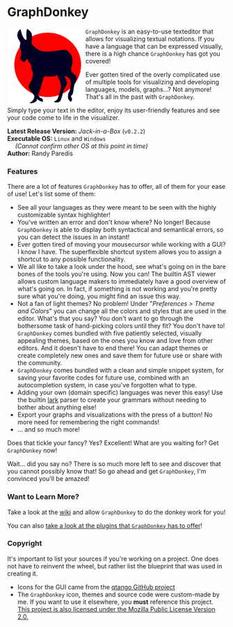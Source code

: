 # GraphDonkey

<img align="left" width="180" height="180" src="vendor/icons/graphdonkey.svg">

`GraphDonkey` is an easy-to-use texteditor that allows for visualizing textual
notations. If you have a language that can be expressed visually, there is a high
chance `GraphDonkey` has got you covered!

Ever gotten tired of the overly complicated use of multiple tools for visualizing
and developing languages, models, graphs...? Not anymore! That's all in the past
with `GraphDonkey`.

Simply type your text in the editor, enjoy its user-friendly features and see your
code come to life in the visualizer.

**Latest Release Version:** _Jack-in-a-Box_ (`v0.2.2`)<br/>
**Executable OS:** `Linux` and `Windows`<br>
&emsp; _(Cannot confirm other OS at this point in time)_<br>
**Author:** Randy Paredis

### Features
There are a lot of features `GraphDonkey` has to offer, all of them for your
ease of use! Let's list some of them:
* See all your languages as they were meant to be seen with the highly
customizable syntax highlighter!
* You've written an error and don't know where? No longer! Because `GraphDonkey`
is able to display both syntactical and semantical errors, so you can detect the
issues in an instant!
* Ever gotten tired of moving your mousecursor while working with a GUI? I know I
have. The superflexible shortcut system allows you to assign a shortcut to
any possible functionality.
* We all like to take a look under the hood, see what's going on in the bare bones
of the tools you're using. Now you can! The builtin AST viewer allows custom
language makers to immediately have a good overview of what's going on. In fact,
if something is not working and you're pretty sure what you're doing, you might
find an issue this way.
* Not a fan of light themes? No problem! Under "_Preferences > Theme and Colors_"
you can change all the colors and styles that are used in the editor. What's that
you say? You don't want to go through the bothersome task of hand-picking colors
until they fit? You don't have to! `GraphDonkey` comes bundled with five patiently
selected, visually appealing themes, based on the ones you know and love from
other editors. And it doesn't have to end there! You can adapt themes or create
completely new ones and save them for future use or share with the community.
* `GraphDonkey` comes bundled with a clean and simple snippet system, for saving
your favorite codes for future use, combined with an autocompletion system, in
case you've forgotten what to type.
* Adding your own (domain specific) languages was never this easy! Use the builtin
[lark][lark] parser to create your grammars without needing to bother about
anything else!
* Export your graphs and visualizations with the press of a button! No more need
for remembering the right commands!
* ... and so much more!

Does that tickle your fancy? Yes? Excellent! What are you waiting for? Get
`GraphDonkey` now!

Wait... did you say no? There is so much more left to see and discover that you
cannot possibly know that! So go ahead and get `GraphDonkey`, I'm convinced you'll
be amazed!

### Want to Learn More?
Take a look at the [wiki][wiki] and allow `GraphDonkey` to do the donkey work for
you!

You can also [take a look at the plugins that `GraphDonkey` has to offer][plugins]!

### Copyright
It's important to list your sources if you're working on a project. One does not
have to reinvent the wheel, but rather list the blueprint that was used in
creating it.
* Icons for the GUI came from the [qtango GitHub project](
https://github.com/ppinard/qtango)
* The `GraphDonkey` icon, themes and source code were custom-made by me. If you
want to use it elsewhere, you **must** reference this project.
[This project is also licensed under the
Mozilla Public License Version 2.0.](LICENSE)


[wiki]: https://github.com/RandyParedis/GraphDonkey/wiki
[lark]: https://github.com/lark-parser/lark
[gv]: https://www.graphviz.org/
[plugins]: https://github.com/RandyParedis/GraphDonkey/wiki/Plugins
